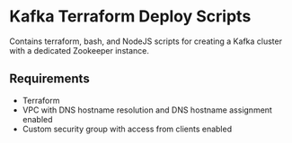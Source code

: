 # Kafka Terraform Deploy Scripts

Contains terraform, bash, and NodeJS scripts for creating a Kafka cluster with
a dedicated Zookeeper instance. 

## Requirements

- Terraform
- VPC with DNS hostname resolution and DNS hostname assignment enabled
- Custom security group with access from clients enabled
